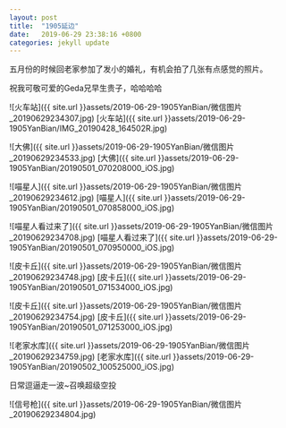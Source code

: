 ```yaml
---
layout: post
title:  "1905延边"
date:   2019-06-29 23:38:16 +0800
categories: jekyll update
---
```


五月份的时候回老家参加了发小的婚礼，有机会拍了几张有点感觉的照片。

祝我可敬可爱的Geda兄早生贵子，哈哈哈哈

![火车站]({{ site.url }}assets/2019-06-29-1905YanBian/微信图片_20190629234307.jpg)
[火车站]({{ site.url }}assets/2019-06-29-1905YanBian/IMG_20190428_164502R.jpg)

![大佛]({{ site.url }}assets/2019-06-29-1905YanBian/微信图片_20190629234533.jpg)
[大佛]({{ site.url }}assets/2019-06-29-1905YanBian/20190501_070208000_iOS.jpg)

![喵星人]({{ site.url }}assets/2019-06-29-1905YanBian/微信图片_20190629234612.jpg)
[喵星人]({{ site.url }}assets/2019-06-29-1905YanBian/20190501_070858000_iOS.jpg)

![喵星人看过来了]({{ site.url }}assets/2019-06-29-1905YanBian/微信图片_20190629234708.jpg)
[喵星人看过来了]({{ site.url }}assets/2019-06-29-1905YanBian/20190501_070950000_iOS.jpg)

![皮卡丘]({{ site.url }}assets/2019-06-29-1905YanBian/微信图片_20190629234748.jpg)
[皮卡丘]({{ site.url }}assets/2019-06-29-1905YanBian/20190501_071534000_iOS.jpg)

![皮卡丘]({{ site.url }}assets/2019-06-29-1905YanBian/微信图片_20190629234754.jpg)
[皮卡丘]({{ site.url }}assets/2019-06-29-1905YanBian/20190501_071253000_iOS.jpg)

![老家水库]({{ site.url }}assets/2019-06-29-1905YanBian/微信图片_20190629234759.jpg)
[老家水库]({{ site.url }}assets/2019-06-29-1905YanBian/20190502_100525000_iOS.jpg)

日常逗逼走一波~召唤超级空投

![信号枪]({{ site.url }}assets/2019-06-29-1905YanBian/微信图片_20190629234804.jpg)